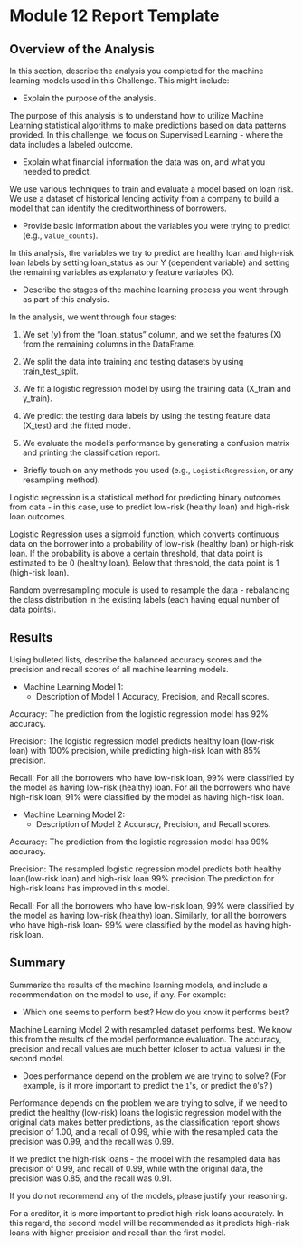 # Module 12 Report Template

## Overview of the Analysis

In this section, describe the analysis you completed for the machine learning models used in this Challenge. This might include:

* Explain the purpose of the analysis.

The purpose of this analysis is to understand how to utilize Machine Learning statistical algorithms to make predictions based on data patterns provided. In this challenge, we focus on Supervised Learning - where the data includes a labeled outcome.

* Explain what financial information the data was on, and what you needed to predict.

We use various techniques to train and evaluate a model based on loan risk. We use a dataset of historical lending activity from a company to build a model that can identify the creditworthiness of borrowers.

* Provide basic information about the variables you were trying to predict (e.g., `value_counts`).

In this analysis, the variables we try to predict are healthy loan and high-risk loan labels by setting loan_status as our Y (dependent variable) and setting the remaining variables as explanatory feature variables (X).

* Describe the stages of the machine learning process you went through as part of this analysis.

In the analysis, we went through four stages:

1. We set (y) from the “loan_status” column, and we set the features (X) from the remaining columns in the DataFrame.

2. We split the data into training and testing datasets by using train_test_split.

3. We fit a logistic regression model by using the training data (X_train and y_train).

4. We predict the testing data labels by using the testing feature data (X_test) and the fitted model.

5. We evaluate the model’s performance by generating a confusion matrix and printing the classification report.

* Briefly touch on any methods you used (e.g., `LogisticRegression`, or any resampling method).

Logistic regression is a statistical method for predicting binary outcomes from data - in this case, use to predict low-risk (healthy loan) and high-risk loan outcomes.

Logistic Regression uses a sigmoid function, which converts continuous data on the borrower into a probability of low-risk (healthy loan) or high-risk loan. If the probability is above a certain threshold, that data point is estimated to be 0 (healthy loan). Below that threshold, the data point is 1 (high-risk loan).

Random overresampling module is used to resample the data - rebalancing the class distribution in the existing labels (each having equal number of data points). 


## Results

Using bulleted lists, describe the balanced accuracy scores and the precision and recall scores of all machine learning models.

* Machine Learning Model 1:
  * Description of Model 1 Accuracy, Precision, and Recall scores.

Accuracy: The prediction from the logistic regression model has 92% accuracy.

Precision: The logistic regression model predicts healthy loan (low-risk loan) with 100% precision, while predicting high-risk loan with 85% precision.

Recall: For all the borrowers who have low-risk loan, 99% were classified by the model as having low-risk (healthy) loan. For all the borrowers who have high-risk loan, 91% were classified by the model as having high-risk loan.


* Machine Learning Model 2:
  * Description of Model 2 Accuracy, Precision, and Recall scores.

Accuracy: The prediction from the logistic regression model has 99% accuracy.

Precision: The resampled logistic regression model predicts both healthy loan(low-risk loan) and high-risk loan 99% precision.The prediction for high-risk loans has improved in this model.

Recall: For all the borrowers who have low-risk loan, 99% were classified by the model as having low-risk (healthy) loan. Similarly, for all the borrowers who have high-risk loan- 99% were classified by the model as having high-risk loan.

## Summary

Summarize the results of the machine learning models, and include a recommendation on the model to use, if any. For example:

* Which one seems to perform best? How do you know it performs best?

Machine Learning Model 2 with resampled dataset performs best. We know this from the results of the model performance evaluation. The accuracy, precision and recall values are much better (closer to actual values) in the second model.

* Does performance depend on the problem we are trying to solve? (For example, is it more important to predict the `1`'s, or predict the `0`'s? )

Performance depends on the problem we are trying to solve, if we need to predict the healthy (low-risk) loans the logistic regression model with the original data makes better predictions, as the classification report shows precision of 1.00, and a recall of 0.99, while with the resampled data the precision was 0.99, and the recall was 0.99. 

If we predict the high-risk loans - the model with the resampled data has precision of 0.99, and recall of 0.99, while with the original data, the precision was 0.85, and the recall was 0.91.

If you do not recommend any of the models, please justify your reasoning.

For a creditor, it is more important to predict high-risk loans accurately. In this regard, the second model will be recommended as it predicts high-risk loans with higher precision and recall than the first model.
